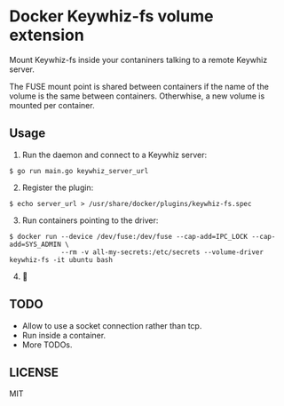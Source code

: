 # Docker Keywhiz-fs volume extension

Mount Keywhiz-fs inside your contaniners talking to a remote Keywhiz server.

The FUSE mount point is shared between containers if the name of the volume is the same between containers.
Otherwhise, a new volume is mounted per container.

## Usage

1. Run the daemon and connect to a Keywhiz server:

```
$ go run main.go keywhiz_server_url
```

2. Register the plugin:

```
$ echo server_url > /usr/share/docker/plugins/keywhiz-fs.spec
```

3. Run containers pointing to the driver:

```
$ docker run --device /dev/fuse:/dev/fuse --cap-add=IPC_LOCK --cap-add=SYS_ADMIN \
             --rm -v all-my-secrets:/etc/secrets --volume-driver keywhiz-fs -it ubuntu bash
```

4. :tada:

## TODO

- Allow to use a socket connection rather than tcp.
- Run inside a container.
- More TODOs.

## LICENSE

MIT

